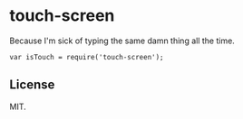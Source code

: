 # touch-screen

Because I'm sick of typing the same damn thing all the time.

```code
var isTouch = require('touch-screen');
```

## License

MIT.
